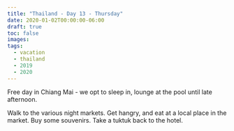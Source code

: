 ```yaml
---
title: "Thailand - Day 13 - Thursday"
date: 2020-01-02T00:00:00-06:00
draft: true
toc: false
images:
tags: 
  - vacation
  - thailand
  - 2019
  - 2020
---
```


Free day in Chiang Mai - we opt to sleep in, lounge at the pool until late afternoon.  

Walk to the various night markets.  Get hangry, and eat at a local place in the market.  Buy some souvenirs.  Take a tuktuk back to the hotel.